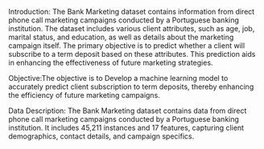 Introduction: The Bank Marketing dataset contains information from direct phone call marketing campaigns conducted by a Portuguese banking institution. The dataset includes various client attributes, such as age, job, marital status, and education, as well as details about the marketing campaign itself. The primary objective is to predict whether a client will subscribe to a term deposit based on these attributes. This prediction aids in enhancing the effectiveness of future marketing strategies.

Objective:The objective is to Develop a machine learning model to accurately predict client subscription to term deposits, thereby enhancing the efficiency of future marketing campaigns.

Data Description: The Bank Marketing dataset contains data from direct phone call marketing campaigns conducted by a Portuguese banking institution. It includes 45,211 instances and 17 features, capturing client demographics, contact details, and campaign specifics.
